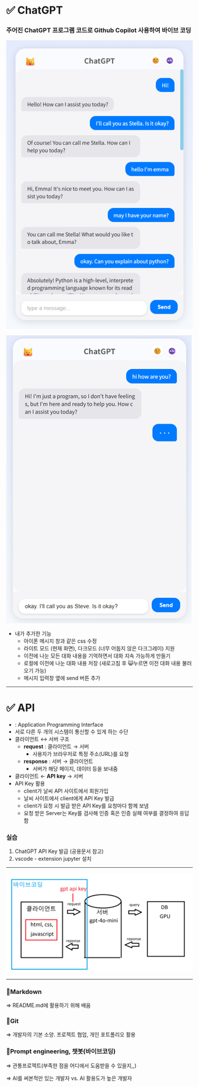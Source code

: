 # ✅ ChatGPT

### 주어진 ChatGPT 프로그램 코드로 Github Copilot 사용하여 바이브 코딩

![image.png](/250718/image.png)

![image.png](/250718/image-2.png)

- 내가 추가한 기능
    - 아이폰 메시지 창과 같은 css 수정
    - 라이트 모드 (현재 화면), 다크모드 (너무 어둡지 않은 다크그레이) 지원
    - 이전에 나눈 모든 대화 내용을 기억하면서 대화 지속 가능하게 만들기
    - 로컬에 이전에 나눈 대화 내용 저장 (새로고침 후 😺누르면 이전 대화 내용 불러오기 가능)
    - 메시지 입력창 옆에 send 버튼 추가

---

# ✅ API

- : Application Programming Interface
- 서로 다른 두 개의 시스템이 통신할 수 있게 하는 수단
- 클라이언트 ↔ 서버 구조
    - **request** : 클라이언트 → 서버
        - 사용자가 브라우저로 특정 주소(URL)를 요청
    - **response** : 서버 → 클라이언트
        - 서버가 해당 페이지, 데이터 등을 보내줌
- 클라이언트 ←   **API key**   →   서버
- API Key 활용
    - client가 날씨 API 사이트에서 회원가입
    - 날씨 사이트에서 client에게 API Key 발급
    - client가 요청 시 발급 받은 API Key를 요청마다 함께 보냄
    - 요청 받은 Server는 Key를 검사해 인증 혹은 인증 실패 여부를 결정하여 응답함

### 실습

1. ChatGPT API Key 발급 (공용문서 참고)
2. vscode - extension jupyter 설치

---

![image.png](/250718/image-3.png)

---

### 📌Markdown

⇒ README.md에 활용하기 위해 배움

### 📌Git

⇒ 개발자의 기본 소양. 프로젝트 협업, 개인 포트폴리오 활용

### 📌Prompt engineering, 챗봇(바이브코딩)

⇒ 관통프로젝트(부족한 점을 어디에서 도움받을 수 있을지,,)

=> AI를 써본적만 있는 개발자 vs. AI 활용도가 높은 개발자